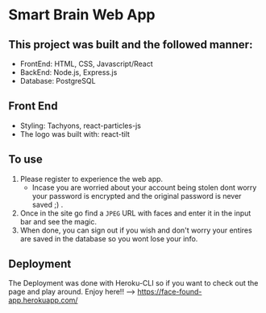 # Smart Brain Web App
  
## This project was built and the followed manner:
* FrontEnd: HTML, CSS, Javascript/React
* BackEnd: Node.js, Express.js
* Database: PostgreSQL
  
## Front End
* Styling: Tachyons, react-particles-js
* The logo was built with: react-tilt
  
 
## To use
  1. Please register to experience the web app.
      * Incase you are worried about your account being stolen dont worry your password is encrypted and the original password is never saved ;) .
  2. Once in the site go find a `JPEG` URL with faces and enter it in the input bar and see the magic.
  3. When done, you can sign out if you wish and don't worry your entires are saved in the database so you wont lose your info.
  
## Deployment
   The Deployment was done with Heroku-CLI so if you want to check out the page and play around. Enjoy here!! --> https://face-found-app.herokuapp.com/
  
  
  
